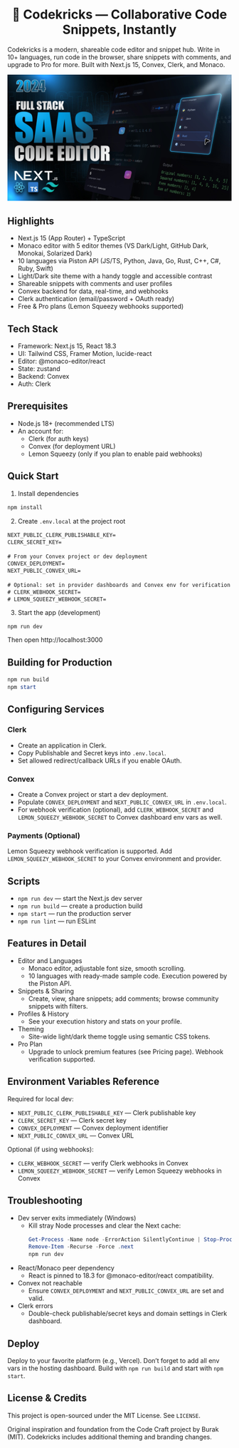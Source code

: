 <h1 align="center">🚀 Codekricks — Collaborative Code Snippets, Instantly</h1>

Codekricks is a modern, shareable code editor and snippet hub. Write in 10+ languages, run code in the browser, share snippets with comments, and upgrade to Pro for more. Built with Next.js 15, Convex, Clerk, and Monaco.

<p align="center">
	<img src="./public/screenshot-for-readme.png" alt="Codekricks Screenshot" width="820" />
</p>

## Highlights

- Next.js 15 (App Router) + TypeScript
- Monaco editor with 5 editor themes (VS Dark/Light, GitHub Dark, Monokai, Solarized Dark)
- 10 languages via Piston API (JS/TS, Python, Java, Go, Rust, C++, C#, Ruby, Swift)
- Light/Dark site theme with a handy toggle and accessible contrast
- Shareable snippets with comments and user profiles
- Convex backend for data, real-time, and webhooks
- Clerk authentication (email/password + OAuth ready)
- Free & Pro plans (Lemon Squeezy webhooks supported)

## Tech Stack

- Framework: Next.js 15, React 18.3
- UI: Tailwind CSS, Framer Motion, lucide-react
- Editor: @monaco-editor/react
- State: zustand
- Backend: Convex
- Auth: Clerk

## Prerequisites

- Node.js 18+ (recommended LTS)
- An account for:
	- Clerk (for auth keys)
	- Convex (for deployment URL)
	- Lemon Squeezy (only if you plan to enable paid webhooks)

## Quick Start

1) Install dependencies

```powershell
npm install
```

2) Create `.env.local` at the project root

```env
NEXT_PUBLIC_CLERK_PUBLISHABLE_KEY=
CLERK_SECRET_KEY=

# From your Convex project or dev deployment
CONVEX_DEPLOYMENT=
NEXT_PUBLIC_CONVEX_URL=

# Optional: set in provider dashboards and Convex env for verification
# CLERK_WEBHOOK_SECRET=
# LEMON_SQUEEZY_WEBHOOK_SECRET=
```

3) Start the app (development)

```powershell
npm run dev
```

Then open http://localhost:3000

## Building for Production

```powershell
npm run build
npm start
```

## Configuring Services

### Clerk

- Create an application in Clerk.
- Copy Publishable and Secret keys into `.env.local`.
- Set allowed redirect/callback URLs if you enable OAuth.

### Convex

- Create a Convex project or start a dev deployment.
- Populate `CONVEX_DEPLOYMENT` and `NEXT_PUBLIC_CONVEX_URL` in `.env.local`.
- For webhook verification (optional), add `CLERK_WEBHOOK_SECRET` and `LEMON_SQUEEZY_WEBHOOK_SECRET` to Convex dashboard env vars as well.

### Payments (Optional)

Lemon Squeezy webhook verification is supported. Add `LEMON_SQUEEZY_WEBHOOK_SECRET` to your Convex environment and provider.

## Scripts

- `npm run dev` — start the Next.js dev server
- `npm run build` — create a production build
- `npm start` — run the production server
- `npm run lint` — run ESLint

## Features in Detail

- Editor and Languages
	- Monaco editor, adjustable font size, smooth scrolling.
	- 10 languages with ready-made sample code. Execution powered by the Piston API.
- Snippets & Sharing
	- Create, view, share snippets; add comments; browse community snippets with filters.
- Profiles & History
	- See your execution history and stats on your profile.
- Theming
	- Site-wide light/dark theme toggle using semantic CSS tokens.
- Pro Plan
	- Upgrade to unlock premium features (see Pricing page). Webhook verification supported.

## Environment Variables Reference

Required for local dev:

- `NEXT_PUBLIC_CLERK_PUBLISHABLE_KEY` — Clerk publishable key
- `CLERK_SECRET_KEY` — Clerk secret key
- `CONVEX_DEPLOYMENT` — Convex deployment identifier
- `NEXT_PUBLIC_CONVEX_URL` — Convex URL

Optional (if using webhooks):

- `CLERK_WEBHOOK_SECRET` — verify Clerk webhooks in Convex
- `LEMON_SQUEEZY_WEBHOOK_SECRET` — verify Lemon Squeezy webhooks in Convex

## Troubleshooting

- Dev server exits immediately (Windows)
	- Kill stray Node processes and clear the Next cache:
		```powershell
		Get-Process -Name node -ErrorAction SilentlyContinue | Stop-Process -Force -ErrorAction SilentlyContinue
		Remove-Item -Recurse -Force .next
		npm run dev
		```
- React/Monaco peer dependency
	- React is pinned to 18.3 for @monaco-editor/react compatibility.
- Convex not reachable
	- Ensure `CONVEX_DEPLOYMENT` and `NEXT_PUBLIC_CONVEX_URL` are set and valid.
- Clerk errors
	- Double-check publishable/secret keys and domain settings in Clerk dashboard.

## Deploy

Deploy to your favorite platform (e.g., Vercel). Don’t forget to add all env vars in the hosting dashboard. Build with `npm run build` and start with `npm start`.

## License & Credits

This project is open-sourced under the MIT License. See `LICENSE`.

Original inspiration and foundation from the Code Craft project by Burak (MIT). Codekricks includes additional theming and branding changes.

